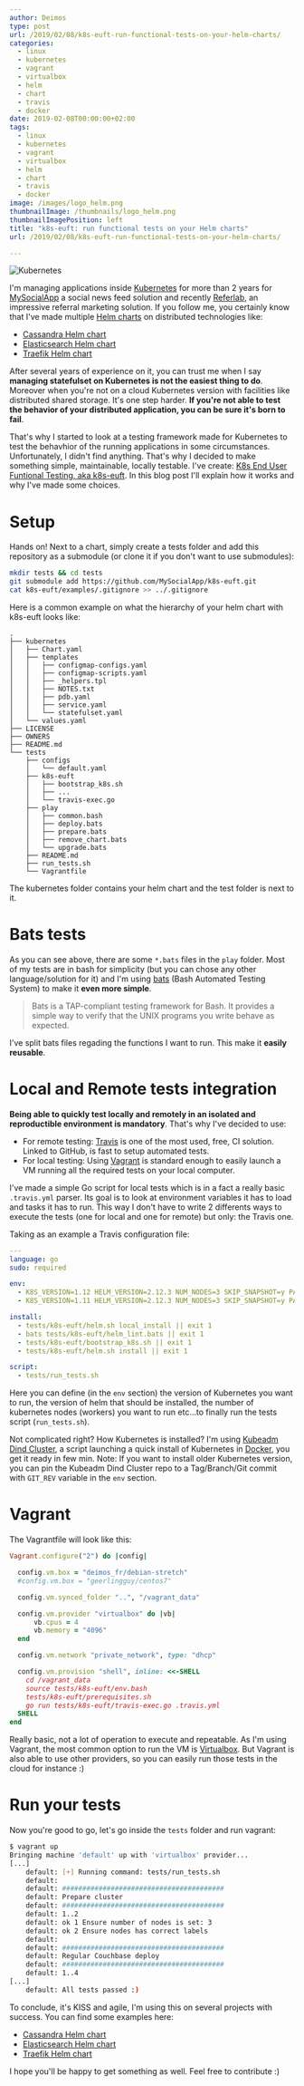```yaml
---
author: Deimos
type: post
url: /2019/02/08/k8s-euft-run-functional-tests-on-your-helm-charts/
categories:
  - linux
  - kubernetes
  - vagrant
  - virtualbox
  - helm
  - chart
  - travis
  - docker
date: 2019-02-08T00:00:00+02:00
tags:
  - linux
  - kubernetes
  - vagrant
  - virtualbox
  - helm
  - chart
  - travis
  - docker
image: /images/logo_helm.png
thumbnailImage: /thumbnails/logo_helm.png
thumbnailImagePosition: left
title: "k8s-euft: run functional tests on your Helm charts"
url: /2019/02/08/k8s-euft-run-functional-tests-on-your-helm-charts/

---
```


![Kubernetes](/images/logo_kubernetes.png)

I'm managing applications inside [Kubernetes][1] for more than 2 years for [MySocialApp][3] a social news feed solution and recently [Referlab][4], an impressive referral marketing solution. If you follow me, you certainly know that I've made multiple [Helm charts][2] on distributed technologies like:

* [Cassandra Helm chart][5]
* [Elasticsearch Helm chart][7]
* [Traefik Helm chart][6]

After several years of experience on it, you can trust me when I say **managing statefulset on Kubernetes is not the easiest thing to do**. Moreover when you're not on a cloud Kubernetes version with facilities like distributed shared storage. It's one step harder. **If you're not able to test the behavior of your distributed application, you can be sure it's born to fail**.

That's why I started to look at a testing framework made for Kubernetes to test the behavhior of the running applications in some circumstances. Unfortunately, I didn't find anything. That's why I decided to make something simple, maintainable, locally testable. I've create: [K8s End User Funtional Testing, aka k8s-euft][0]. In this blog post I'll explain how it works and why I've made some choices.

# Setup

Hands on! Next to a chart, simply create a tests folder and add this repository as a submodule (or clone it if you don't want to use submodules):

```bash
mkdir tests && cd tests
git submodule add https://github.com/MySocialApp/k8s-euft.git
cat k8s-euft/examples/.gitignore >> ../.gitignore
```

Here is a common example on what the hierarchy of your helm chart with k8s-euft looks like:
```
.
├── kubernetes
│   ├── Chart.yaml
│   ├── templates
│   │   ├── configmap-configs.yaml
│   │   ├── configmap-scripts.yaml
│   │   ├── _helpers.tpl
│   │   ├── NOTES.txt
│   │   ├── pdb.yaml
│   │   ├── service.yaml
│   │   └── statefulset.yaml
│   └── values.yaml
├── LICENSE
├── OWNERS
├── README.md
└── tests
    ├── configs
    │   └── default.yaml
    ├── k8s-euft
    │   ├── bootstrap_k8s.sh
    │   ├── ...
    │   └── travis-exec.go
    ├── play
    │   ├── common.bash
    │   ├── deploy.bats
    │   ├── prepare.bats
    │   ├── remove_chart.bats
    │   └── upgrade.bats
    ├── README.md
    ├── run_tests.sh
    └── Vagrantfile
```

The kubernetes folder contains your helm chart and the test folder is next to it.

# Bats tests

As you can see above, there are some `*.bats` files in the `play` folder. Most of my tests are in bash for simplicity (but you can chose any other language/solution for it) and I'm using [bats][13] (Bash Automated Testing System) to make it **even more simple**.

> Bats is a TAP-compliant testing framework for Bash. It provides a simple way to verify that the UNIX programs you write behave as expected.

I've split bats files regading the functions I want to run. This make it **easily reusable**.

# Local and Remote tests integration

**Being able to quickly test locally and remotely in an isolated and reproductible environment is mandatory**. That's why I've decided to use:

* For remote testing: [Travis][8] is one of the most used, free, CI solution. Linked to GitHub, is fast to setup automated tests.
* For local testing: Using [Vagrant][10] is standard enough to easily launch a VM running all the required tests on your local computer.

I've made a simple Go script for local tests which is in a fact a really basic `.travis.yml` parser. Its goal is to look at environment variables it has to load and tasks it has to run. This way I don't have to write 2 differents ways to execute the tests (one for local and one for remote) but only: the Travis one.

Taking as an example a Travis configuration file:

```yaml
---
language: go
sudo: required

env:
  - K8S_VERSION=1.12 HELM_VERSION=2.12.3 NUM_NODES=3 SKIP_SNAPSHOT=y PATH="$HOME/.kubeadm-dind-cluster:/tmp/linux-amd64:$PATH"
  - K8S_VERSION=1.11 HELM_VERSION=2.12.3 NUM_NODES=3 SKIP_SNAPSHOT=y PATH="$HOME/.kubeadm-dind-cluster:/tmp/linux-amd64:$PATH"

install:
  - tests/k8s-euft/helm.sh local_install || exit 1
  - bats tests/k8s-euft/helm_lint.bats || exit 1
  - tests/k8s-euft/bootstrap_k8s.sh || exit 1
  - tests/k8s-euft/helm.sh install || exit 1

script:
  - tests/run_tests.sh
```

Here you can define (in the `env` section) the version of Kubernetes you want to run, the version of helm that should be installed, the number of kubernetes nodes (workers) you want to run etc...to finally run the tests script (`run_tests.sh`).

Not complicated right? How Kubernetes is installed? I'm using [Kubeadm Dind Cluster][9], a script launching a quick install of Kubernetes in [Docker][11], you get it ready in few min. Note: If you want to install older Kubernetes version, you can pin the Kubeadm Dind Cluster repo to a Tag/Branch/Git commit with `GIT_REV` variable in the `env` section.

# Vagrant

The Vagrantfile will look like this:

```ruby
Vagrant.configure("2") do |config|

  config.vm.box = "deimos_fr/debian-stretch"
  #config.vm.box = "geerlingguy/centos7"

  config.vm.synced_folder "..", "/vagrant_data"

  config.vm.provider "virtualbox" do |vb|
      vb.cpus = 4
      vb.memory = "4096"
  end

  config.vm.network "private_network", type: "dhcp"

  config.vm.provision "shell", inline: <<-SHELL
    cd /vagrant_data
    source tests/k8s-euft/env.bash
    tests/k8s-euft/prerequisites.sh
    go run tests/k8s-euft/travis-exec.go .travis.yml
  SHELL
end
```

Really basic, not a lot of operation to execute and repeatable. As I'm using Vagrant, the most common option to run the VM is [Virtualbox][12]. But Vagrant is also able to use other providers, so you can easily run those tests in the cloud for instance :)

# Run your tests

Now you're good to go, let's go inside the `tests` folder and run vagrant:

```bash
$ vagrant up
Bringing machine 'default' up with 'virtualbox' provider...
[...]
    default: [+] Running command: tests/run_tests.sh
    default:
    default: ########################################
    default: Prepare cluster
    default: ########################################
    default: 1..2
    default: ok 1 Ensure number of nodes is set: 3
    default: ok 2 Ensure nodes has correct labels
    default:
    default: ########################################
    default: Regular Couchbase deploy
    default: ########################################
    default: 1..4
[...]
    default: All tests passed :)
```

To conclude, it's KISS and agile, I'm using this on several projects with success. You can find some examples here:

* [Cassandra Helm chart][5]
* [Elasticsearch Helm chart][7]
* [Traefik Helm chart][6]

I hope you'll be happy to get something as well. Feel free to contribute :)

 [0]: https://github.com/MySocialApp/k8s-euft
 [1]: https://kubernetes.io/
 [2]: https://helm.sh/
 [3]: https://mysocialapp.io/
 [4]: https://www.referlab.io/
 [5]: https://github.com/MySocialApp/kubernetes-helm-chart-cassandra
 [6]: https://github.com/MySocialApp/kubernetes-helm-chart-traefik
 [7]: https://github.com/MySocialApp/kubernetes-helm-chart-elasticsearch/tree/es6
 [8]: https://travis-ci.org/
 [9]: https://github.com/kubernetes-sigs/kubeadm-dind-cluster
 [10]: https://www.vagrantup.com/
 [11]: https://www.docker.com/
 [12]: https://www.virtualbox.org/
 [13]: https://github.com/bats-core/bats-core
